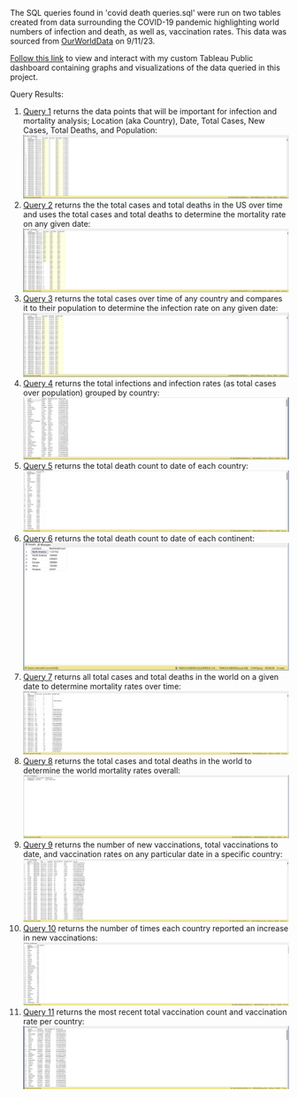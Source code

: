 The SQL queries found in 'covid death queries.sql' were run on two tables created from data surrounding the COVID-19 pandemic highlighting world numbers of infection and death, as well as, vaccination rates. This data was sourced from [OurWorldData](https://ourworldindata.org/covid-deaths) on 9/11/23.

[Follow this link](https://public.tableau.com/app/profile/levi.souder/viz/COVID-Data-Dashboard/Dashboard1?publish=yes) to view and interact with my custom Tableau Public dashboard containing graphs and visualizations of the data queried in this project.

Query Results:

1. [Query 1](https://github.com/levijsouder/SQL_COVID_Queries/blob/0cce256e2bed420fcb36ecc4b387b2a661ffe48c/covid%20death%20queries.sql#L12C1-L20C13) returns the data points that will be important for infection and mortality analysis; Location (aka Country), Date, Total Cases, New Cases, Total Deaths, and Population: ![COVID Death Data](https://github.com/levijsouder/SQL-Queries/blob/main/CovidProject/image/Query%20for%20COVID%20Death%20Data.png)
2. [Query 2](https://github.com/levijsouder/SQL_COVID_Queries/blob/0cce256e2bed420fcb36ecc4b387b2a661ffe48c/covid%20death%20queries.sql#L27C1-L35C13) returns the the total cases and total deaths in the US over time and uses the total cases and total deaths to determine the mortality rate on any given date: ![Mortality in the US](https://github.com/levijsouder/SQL-Queries/blob/main/CovidProject/image/Mortality-US.png)
3. [Query 3](https://github.com/levijsouder/SQL_COVID_Queries/blob/0cce256e2bed420fcb36ecc4b387b2a661ffe48c/covid%20death%20queries.sql#L41C1-L49C13) returns the total cases over time of any country and compares it to their population to determine the infection rate on any given date: ![Infection Rates over Time per Country](https://github.com/levijsouder/SQL-Queries/blob/main/CovidProject/image/Daily%20Infection%20Rate%20-%20Country.png)
4. [Query 4](https://github.com/levijsouder/SQL_COVID_Queries/blob/0cce256e2bed420fcb36ecc4b387b2a661ffe48c/covid%20death%20queries.sql#L54C1-L61C29) returns the total infections and infection rates (as total cases over population) grouped by country: ![Overall Infection Rates per Country](https://github.com/levijsouder/SQL-Queries/blob/main/CovidProject/image/MaxInfection%20Rate%20per%20Country.png)
5. [Query 5](https://github.com/levijsouder/SQL_COVID_Queries/blob/0cce256e2bed420fcb36ecc4b387b2a661ffe48c/covid%20death%20queries.sql#L66C1-L72C28) returns the total death count to date of each country: ![Total Deaths per Country](https://github.com/levijsouder/SQL-Queries/blob/main/CovidProject/image/Country%20-%20Total%20Death.png)
6. [Query 6](https://github.com/levijsouder/SQL_COVID_Queries/blob/0cce256e2bed420fcb36ecc4b387b2a661ffe48c/covid%20death%20queries.sql#L78C1-L84C28) returns the total death count to date of each continent: ![Total Deaths per Continent](https://github.com/levijsouder/SQL-Queries/blob/main/CovidProject/image/Contintent%20-%20Death%20Count.png)
7. [Query 7](https://github.com/levijsouder/SQL_COVID_Queries/blob/0cce256e2bed420fcb36ecc4b387b2a661ffe48c/covid%20death%20queries.sql#L89C1-L98C11) returns all total cases and total deaths in the world on a given date to determine mortality rates over time: ![World Mortality over Time](https://github.com/levijsouder/SQL-Queries/blob/main/CovidProject/image/World%20Mortality%20by%20Date.png)
8. [Query 8](https://github.com/levijsouder/SQL_COVID_Queries/blob/0cce256e2bed420fcb36ecc4b387b2a661ffe48c/covid%20death%20queries.sql#L103C1-L109C27) returns the total cases and total deaths in the world to determine the world mortality rates overall: ![Overall World Mortality](https://github.com/levijsouder/SQL-Queries/blob/main/CovidProject/image/Overall%20World%20Mortality.png)
9. [Query 9](https://github.com/levijsouder/SQL_COVID_Queries/blob/0cce256e2bed420fcb36ecc4b387b2a661ffe48c/covid%20death%20queries.sql#L116C1-L133C35) returns the number of new vaccinations, total vaccinations to date, and vaccination rates on any particular date in a specific country: ![Vaccination Rates over Time per Country](https://github.com/levijsouder/SQL-Queries/blob/main/CovidProject/image/Vaccine%20Rates%20over%20time.png)
10. [Query 10](https://github.com/levijsouder/SQL_COVID_Queries/blob/0cce256e2bed420fcb36ecc4b387b2a661ffe48c/covid%20death%20queries.sql#L138C1-L157C16) returns the number of times each country reported an increase in new vaccinations: ![Number of Vaccination Reports Submitted by Each Country](https://github.com/levijsouder/SQL-Queries/blob/main/CovidProject/image/Days%20Reported%20Count%20per%20country.png)
11. [Query 11](https://github.com/levijsouder/SQL_COVID_Queries/blob/0cce256e2bed420fcb36ecc4b387b2a661ffe48c/covid%20death%20queries.sql#L163C1-L183C17) returns the most recent total vaccination count and vaccination rate per country: ![Final Vaccination Count/Rate per Country](https://github.com/levijsouder/SQL-Queries/blob/main/CovidProject/image/Final%20Vax%20count-rate%20per%20country.png)
